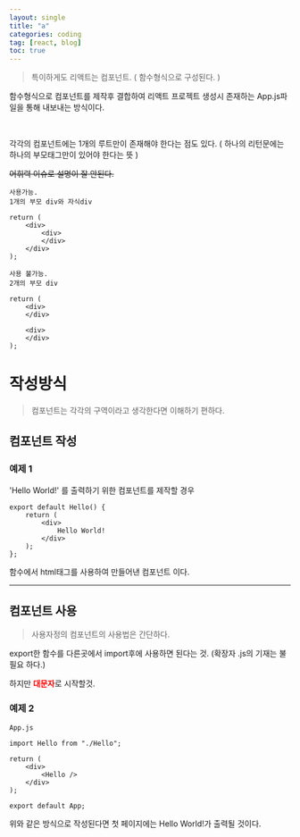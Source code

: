 ```yaml
---
layout: single
title: "a"
categories: coding
tag: [react, blog]
toc: true
---
```


> 특이하게도 리액트는 컴포넌트. ( 함수형식으로 구성된다. )

함수형식으로 컴포넌트를 제작후 결합하여 리액트 프로젝트 생성시 존재하는 App.js파일을 통해 내보내는 방식이다.

<br>

각각의 컴포넌트에는 1개의 루트만이 존재해야 한다는 점도 있다.
( 하나의 리턴문에는 하나의 부모태그만이 있어야 한다는 뜻 )

~~어휘력 이슈로 설명이 잘 안된다.~~
```
사용가능.
1개의 부모 div와 자식div

return (
	<div>
    	<div>
        </div>
	</div>
);
```

```
사용 불가능.
2개의 부모 div

return (
	<div>	
	</div>
    
    <div>
    </div>
);
```

# 작성방식




> 컴포넌트는 각각의 구역이라고 생각한다면 이해하기 편하다.

## 컴포넌트 작성

### 예제 1
'Hello World!' 를 출력하기 위한 컴포넌트를 제작할 경우

```
export default Hello() {
	return (
    	<div>
    		Hello World!
    	</div>
    );
};
```

함수에서 html태그를 사용하여 만들어낸 컴포넌트 이다.

<hr>

## 컴포넌트 사용

>사용자정의 컴포넌트의 사용법은 간단하다.

export한 함수를 다른곳에서 import후에 사용하면 된다는 것.
(확장자 .js의 기재는 불필요 하다.)

하지만 <font color="red">**대문자**</font>로 시작할것.

### 예제 2

```
App.js

import Hello from "./Hello";

return (
	<div>
    	<Hello />
    </div>
);

export default App;
```

위와 같은 방식으로 작성된다면 첫 페이지에는 Hello World!가 출력될 것이다.
